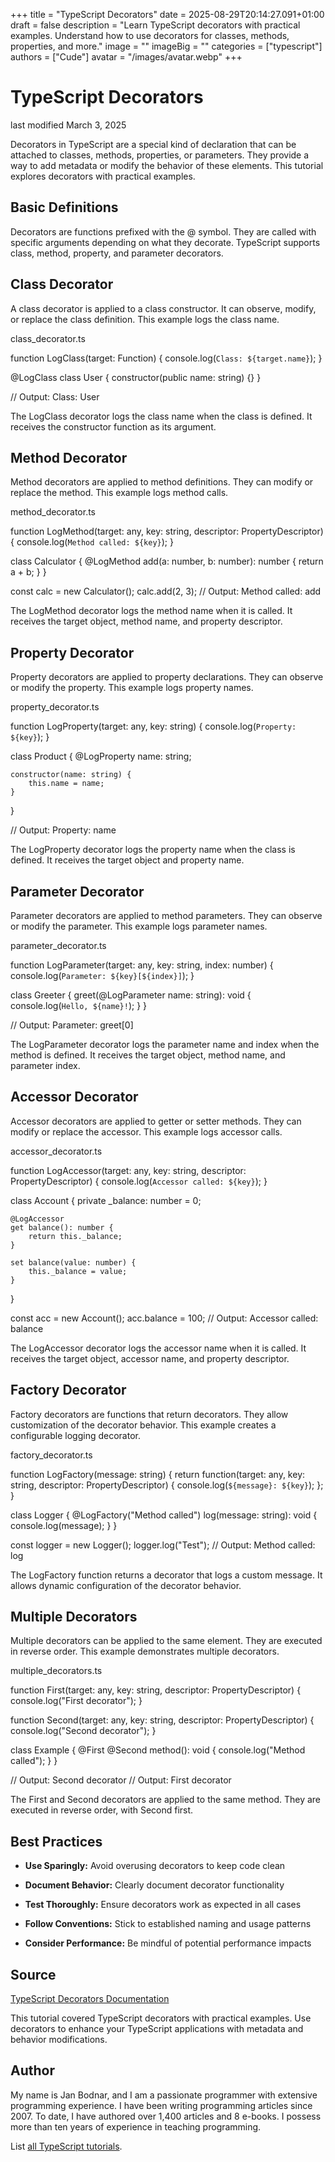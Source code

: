 +++
title = "TypeScript Decorators"
date = 2025-08-29T20:14:27.091+01:00
draft = false
description = "Learn TypeScript decorators with practical examples. Understand how to use decorators for classes, methods, properties, and more."
image = ""
imageBig = ""
categories = ["typescript"]
authors = ["Cude"]
avatar = "/images/avatar.webp"
+++

# TypeScript Decorators

last modified March 3, 2025

Decorators in TypeScript are a special kind of declaration that can be attached
to classes, methods, properties, or parameters. They provide a way to add
metadata or modify the behavior of these elements. This tutorial explores
decorators with practical examples.

## Basic Definitions

Decorators are functions prefixed with the @ symbol. They are
called with specific arguments depending on what they decorate. TypeScript
supports class, method, property, and parameter decorators.

## Class Decorator

A class decorator is applied to a class constructor. It can observe, modify, or
replace the class definition. This example logs the class name.

class_decorator.ts
  

function LogClass(target: Function) {
    console.log(`Class: ${target.name}`);
}

@LogClass
class User {
    constructor(public name: string) {}
}

// Output: Class: User

The LogClass decorator logs the class name when the class is
defined. It receives the constructor function as its argument.

## Method Decorator

Method decorators are applied to method definitions. They can modify or replace
the method. This example logs method calls.

method_decorator.ts
  

function LogMethod(target: any, key: string, descriptor: PropertyDescriptor) {
    console.log(`Method called: ${key}`);
}

class Calculator {
    @LogMethod
    add(a: number, b: number): number {
        return a + b;
    }
}

const calc = new Calculator();
calc.add(2, 3);  // Output: Method called: add

The LogMethod decorator logs the method name when it is called. It
receives the target object, method name, and property descriptor.

## Property Decorator

Property decorators are applied to property declarations. They can observe or
modify the property. This example logs property names.

property_decorator.ts
  

function LogProperty(target: any, key: string) {
    console.log(`Property: ${key}`);
}

class Product {
    @LogProperty
    name: string;

    constructor(name: string) {
        this.name = name;
    }
}

// Output: Property: name

The LogProperty decorator logs the property name when the class is
defined. It receives the target object and property name.

## Parameter Decorator

Parameter decorators are applied to method parameters. They can observe or
modify the parameter. This example logs parameter names.

parameter_decorator.ts
  

function LogParameter(target: any, key: string, index: number) {
    console.log(`Parameter: ${key}[${index}]`);
}

class Greeter {
    greet(@LogParameter name: string): void {
        console.log(`Hello, ${name}!`);
    }
}

// Output: Parameter: greet[0]

The LogParameter decorator logs the parameter name and index when
the method is defined. It receives the target object, method name, and parameter
index.

## Accessor Decorator

Accessor decorators are applied to getter or setter methods. They can modify or
replace the accessor. This example logs accessor calls.

accessor_decorator.ts
  

function LogAccessor(target: any, key: string, descriptor: PropertyDescriptor) {
    console.log(`Accessor called: ${key}`);
}

class Account {
    private _balance: number = 0;

    @LogAccessor
    get balance(): number {
        return this._balance;
    }

    set balance(value: number) {
        this._balance = value;
    }
}

const acc = new Account();
acc.balance = 100;  // Output: Accessor called: balance

The LogAccessor decorator logs the accessor name when it is called.
It receives the target object, accessor name, and property descriptor.

## Factory Decorator

Factory decorators are functions that return decorators. They allow customization
of the decorator behavior. This example creates a configurable logging decorator.

factory_decorator.ts
  

function LogFactory(message: string) {
    return function(target: any, key: string, descriptor: PropertyDescriptor) {
        console.log(`${message}: ${key}`);
    };
}

class Logger {
    @LogFactory("Method called")
    log(message: string): void {
        console.log(message);
    }
}

const logger = new Logger();
logger.log("Test");  // Output: Method called: log

The LogFactory function returns a decorator that logs a custom
message. It allows dynamic configuration of the decorator behavior.

## Multiple Decorators

Multiple decorators can be applied to the same element. They are executed in
reverse order. This example demonstrates multiple decorators.

multiple_decorators.ts
  

function First(target: any, key: string, descriptor: PropertyDescriptor) {
    console.log("First decorator");
}

function Second(target: any, key: string, descriptor: PropertyDescriptor) {
    console.log("Second decorator");
}

class Example {
    @First
    @Second
    method(): void {
        console.log("Method called");
    }
}

// Output: Second decorator
// Output: First decorator

The First and Second decorators are applied to the
same method. They are executed in reverse order, with Second first.

## Best Practices

- **Use Sparingly:** Avoid overusing decorators to keep code clean

- **Document Behavior:** Clearly document decorator functionality

- **Test Thoroughly:** Ensure decorators work as expected in all cases

- **Follow Conventions:** Stick to established naming and usage patterns

- **Consider Performance:** Be mindful of potential performance impacts

## Source

[TypeScript Decorators Documentation](https://www.typescriptlang.org/docs/handbook/decorators.html)

This tutorial covered TypeScript decorators with practical examples. Use
decorators to enhance your TypeScript applications with metadata and behavior
modifications.

## Author

My name is Jan Bodnar, and I am a passionate programmer with extensive
programming experience. I have been writing programming articles since 2007.
To date, I have authored over 1,400 articles and 8 e-books. I possess more
than ten years of experience in teaching programming.

List [all TypeScript tutorials](/all/#typescript).